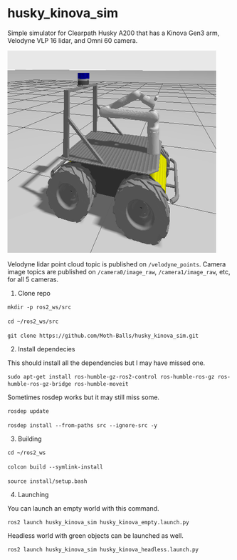 # husky_kinova_sim
Simple simulator for Clearpath Husky A200 that has a Kinova Gen3 arm, Velodyne VLP 16 lidar, and Omni 60 camera. 

![Husky Kinova Robot](husky_kinova.png)

Velodyne lidar point cloud topic is published on `/velodyne_points`. Camera image topics are published on `/camera0/image_raw`, `/camera1/image_raw`, etc, for all 5 cameras. 


1. Clone repo 

```
mkdir -p ros2_ws/src

cd ~/ros2_ws/src

git clone https://github.com/Moth-Balls/husky_kinova_sim.git
```

2. Install dependecies

This should install all the dependencies but I may have missed one.

```
sudo apt-get install ros-humble-gz-ros2-control ros-humble-ros-gz ros-humble-ros-gz-bridge ros-humble-moveit
```

Sometimes rosdep works but it may still miss some.


```
rosdep update

rosdep install --from-paths src --ignore-src -y
```

3. Building

```
cd ~/ros2_ws

colcon build --symlink-install

source install/setup.bash
```

4. Launching 

You can launch an empty world with this command.

```
ros2 launch husky_kinova_sim husky_kinova_empty.launch.py
```

Headless world with green objects can be launched as well.

```
ros2 launch husky_kinova_sim husky_kinova_headless.launch.py
```
